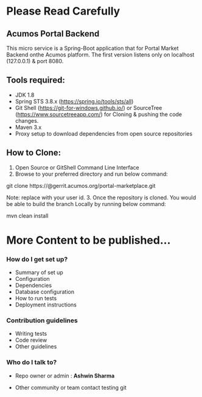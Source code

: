 # Please Read Carefully #
## Acumos Portal Backend #

This micro service is a Spring-Boot application that for Portal Market Backend onthe Acumos platform.
The first version listens only on localhost (127.0.0.1) & port 8080.

## Tools required: ##
* JDK 1.8
* Spring STS 3.8.x (https://spring.io/tools/sts/all) 
* Git Shell (https://git-for-windows.github.io/) or SourceTree (https://www.sourcetreeapp.com/) for Cloning & pushing the code changes. 
* Maven 3.x
* Proxy setup to download dependencies from open source repositories

## How to Clone: ##
1. Open Source or GitShell Command Line Interface
2. Browse to your preferred directory and run below command:

git clone https://<userId>@gerrit.acumos.org/portal-marketplace.git

Note: replace with your user id.
3.  Once the repository is cloned. You would be able to build the branch Locally by running below command:
   
 mvn clean install


# More Content to be published... #
### How do I get set up? ###

* Summary of set up
* Configuration
* Dependencies
* Database configuration
* How to run tests
* Deployment instructions

### Contribution guidelines ###

* Writing tests
* Code review
* Other guidelines

### Who do I talk to? ###

* Repo owner or admin :
**Ashwin Sharma**

* Other community or team contact
testing git